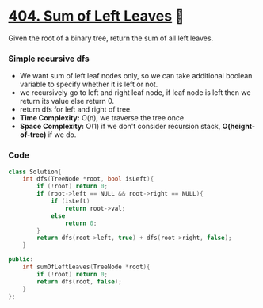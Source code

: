 # [404. Sum of Left Leaves](https://leetcode.com/problems/sum-of-left-leaves/) 🌟

Given the root of a binary tree, return the sum of all left leaves.

### Simple recursive dfs

- We want sum of left leaf nodes only, so we can take additional boolean variable to specify whether it is left or not.
- we recursively go to left and right leaf node, if leaf node is left then we return its value else return 0.
- return dfs for left and right of tree.
- **Time Complexity:** O(n), we traverse the tree once
- **Space Complexity:** O(1) if we don't consider recursion stack, **O(height-of-tree)** if we do.

### Code

```cpp
class Solution{
    int dfs(TreeNode *root, bool isLeft){
        if (!root) return 0;
        if (root->left == NULL && root->right == NULL){
            if (isLeft)
                return root->val;
            else
                return 0;
        }
        return dfs(root->left, true) + dfs(root->right, false);
    }

public:
    int sumOfLeftLeaves(TreeNode *root){
        if (!root) return 0;
        return dfs(root, false);
    }
};
```
